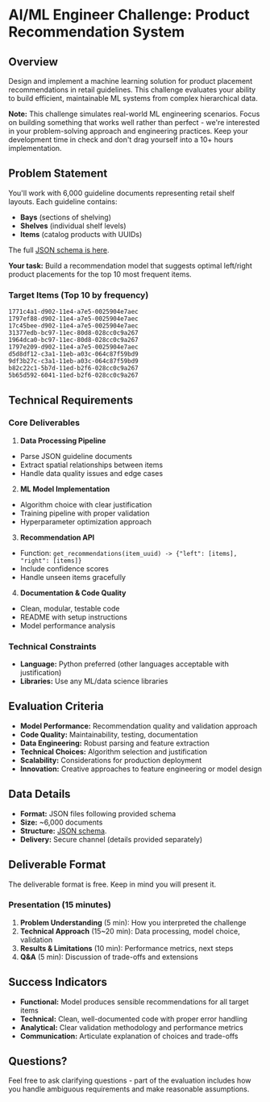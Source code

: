 # AI/ML Engineer Challenge: Product Recommendation System

## Overview

Design and implement a machine learning solution for product placement recommendations in retail guidelines. This challenge evaluates your ability to build efficient, maintainable ML systems from complex hierarchical data.

**Note:** This challenge simulates real-world ML engineering scenarios. Focus on building something that works well rather than perfect - we're interested in your problem-solving approach and engineering practices. Keep your development time in check and don't drag yourself into a 10+ hours implementation.

## Problem Statement

You'll work with 6,000 guideline documents representing retail shelf layouts. Each guideline contains:
- **Bays** (sections of shelving)
- **Shelves** (individual shelf levels)
- **Items** (catalog products with UUIDs)

The full [JSON schema is here](./guideline.document.schema.response.json).

**Your task:** Build a recommendation model that suggests optimal left/right product placements for the top 10 most frequent items.

### Target Items (Top 10 by frequency)
```
1771c4a1-d902-11e4-a7e5-0025904e7aec
1797ef88-d902-11e4-a7e5-0025904e7aec
17c45bee-d902-11e4-a7e5-0025904e7aec
31377edb-bc97-11ec-80d8-028cc0c9a267
1964dca0-bc97-11ec-80d8-028cc0c9a267
1797e209-d902-11e4-a7e5-0025904e7aec
d5d8df12-c3a1-11eb-a03c-064c87f59bd9
9df3b27c-c3a1-11eb-a03c-064c87f59bd9
b82c22c1-5b7d-11ed-b2f6-028cc0c9a267
5b65d592-6041-11ed-b2f6-028cc0c9a267
```

## Technical Requirements

### Core Deliverables
1. **Data Processing Pipeline**
- Parse JSON guideline documents
- Extract spatial relationships between items
- Handle data quality issues and edge cases

2. **ML Model Implementation**
- Algorithm choice with clear justification
- Training pipeline with proper validation
- Hyperparameter optimization approach

3. **Recommendation API**
- Function: `get_recommendations(item_uuid) -> {"left": [items], "right": [items]}`
- Include confidence scores
- Handle unseen items gracefully

4. **Documentation & Code Quality**
- Clean, modular, testable code
- README with setup instructions
- Model performance analysis

### Technical Constraints
- **Language:** Python preferred (other languages acceptable with justification)
- **Libraries:** Use any ML/data science libraries

## Evaluation Criteria

- **Model Performance:** Recommendation quality and validation approach
- **Code Quality:** Maintainability, testing, documentation
- **Data Engineering:** Robust parsing and feature extraction
- **Technical Choices:** Algorithm selection and justification
- **Scalability:** Considerations for production deployment
- **Innovation:** Creative approaches to feature engineering or model design

## Data Details

- **Format:** JSON files following provided schema
- **Size:** ~6,000 documents
- **Structure:** [JSON schema](./guideline.document.schema.response.json).
- **Delivery:** Secure channel (details provided separately)

## Deliverable Format

The deliverable format is free. Keep in mind you will present it.

### Presentation (15 minutes)
1. **Problem Understanding** (5 min): How you interpreted the challenge
2. **Technical Approach** (15~20 min): Data processing, model choice, validation
3. **Results & Limitations** (10 min): Performance metrics, next steps
4. **Q&A** (5 min): Discussion of trade-offs and extensions

## Success Indicators

- **Functional:** Model produces sensible recommendations for all target items
- **Technical:** Clean, well-documented code with proper error handling
- **Analytical:** Clear validation methodology and performance metrics
- **Communication:** Articulate explanation of choices and trade-offs

## Questions?

Feel free to ask clarifying questions - part of the evaluation includes how you handle ambiguous requirements and make reasonable assumptions.